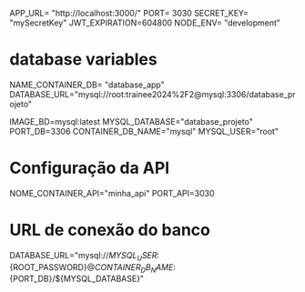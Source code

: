 APP_URL= "http://localhost:3000/"
PORT= 3030
SECRET_KEY= "mySecretKey"
JWT_EXPIRATION=604800
NODE_ENV= "development"

# database variables

NAME_CONTAINER_DB= "database_app"
DATABASE_URL="mysql://root:trainee2024%2F2@mysql:3306/database_projeto"


IMAGE_BD=mysql:latest
MYSQL_DATABASE="database_projeto"
PORT_DB=3306
CONTAINER_DB_NAME="mysql"
MYSQL_USER="root"

# Configuração da API
NOME_CONTAINER_API="minha_api"
PORT_API=3030

# URL de conexão do banco
DATABASE_URL="mysql://${MYSQL_USER}:${ROOT_PASSWORD}@${CONTAINER_DB_NAME}:${PORT_DB}/${MYSQL_DATABASE}"
